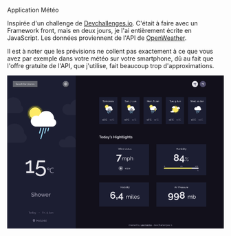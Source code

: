 
Application Météo

Inspirée d'un challenge de <a href="http://devchallenges.io" target="_blank">Devchallenges.io</a>. C'était à faire avec un Framework front, mais en deux jours, je l'ai entièrement écrite en JavaScript. Les données proviennent de l'API de <a href ="https://openweathermap.org">OpenWeather</a>. 

Il est à noter que les prévisions ne collent pas exactement à ce que vous avez par exemple dans votre météo sur votre smartphone, dû au fait que l'offre gratuite de l'API, que j'utilise, fait beaucoup trop d'approximations.</a>  

<a href = "https://yousoumar.github.io/js-weather-app/"><img src = "images/screenshot.png"></img></a>
  

